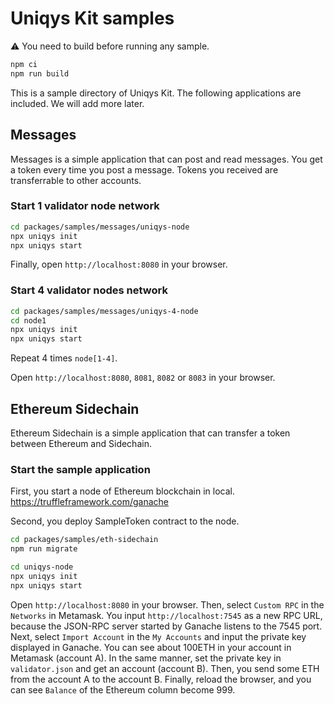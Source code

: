 # Uniqys Kit samples

:warning: You need to build before running any sample.

```sh
npm ci
npm run build
```

This is a sample directory of Uniqys Kit.
The following applications are included.
We will add more later.

## Messages

Messages is a simple application that can post and read messages.
You get a token every time you post a message.
Tokens you received are transferrable to other accounts.

### Start 1 validator node network

```sh
cd packages/samples/messages/uniqys-node
npx uniqys init
npx uniqys start
```

Finally, open `http://localhost:8080` in your browser.

### Start 4 validator nodes network

```sh
cd packages/samples/messages/uniqys-4-node
cd node1
npx uniqys init
npx uniqys start
```

Repeat 4 times `node[1-4]`.

Open `http://localhost:8080`, `8081`, `8082` or `8083` in your browser.

## Ethereum Sidechain

Ethereum Sidechain is a simple application that can transfer a token between Ethereum and Sidechain.

### Start the sample application

First, you start a node of Ethereum blockchain in local.
https://truffleframework.com/ganache

Second, you deploy SampleToken contract to the node.

```bash
cd packages/samples/eth-sidechain
npm run migrate
```

```bash
cd uniqys-node
npx uniqys init
npx uniqys start
```

Open `http://localhost:8080` in your browser.
Then, select `Custom RPC` in the `Networks` in Metamask.
You input `http://localhost:7545` as a new RPC URL, because the JSON-RPC server started by Ganache listens to the 7545 port.
Next, select `Import Account` in the `My Accounts` and input the private key displayed in Ganache.
You can see about 100ETH in your account in Metamask (account A).
In the same manner, set the private key in `validator.json` and get an account (account B).
Then, you send some ETH from the account A to the account B.
Finally, reload the browser, and you can see `Balance` of the Ethereum column become 999.
